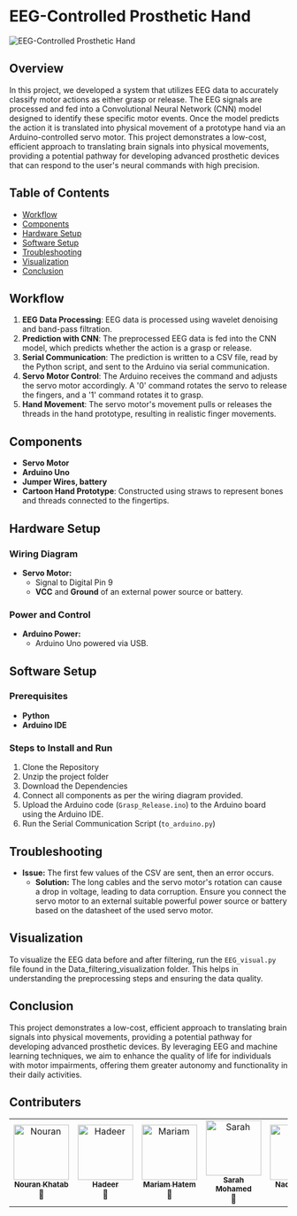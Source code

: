 # EEG-Controlled Prosthetic Hand

![EEG-Controlled Prosthetic Hand](GIF/gif.gif)

## Overview
In this project, we developed a system that utilizes EEG data to accurately classify motor actions as either grasp or release. The EEG signals are processed and fed into a Convolutional Neural Network (CNN) model designed to identify these specific motor events. Once the model predicts the action it is translated into physical movement of a prototype hand via an Arduino-controlled servo motor. This project demonstrates a low-cost, efficient approach to translating brain signals into physical movements, providing a potential pathway for developing advanced prosthetic devices that can respond to the user's neural commands with high precision.

## Table of Contents
- [Workflow](#workflow)
- [Components](#components)
- [Hardware Setup](#hardware-setup)
- [Software Setup](#software-setup)
- [Troubleshooting](#troubleshooting)
- [Visualization](#visualization)
- [Conclusion](#conclusion)

## Workflow

1. **EEG Data Processing**: EEG data is processed using wavelet denoising and band-pass filtration.
2. **Prediction with CNN**: The preprocessed EEG data is fed into the CNN model, which predicts whether the action is a grasp or release.
3. **Serial Communication**: The prediction is written to a CSV file, read by the Python script, and sent to the Arduino via serial communication.
4. **Servo Motor Control**: The Arduino receives the command and adjusts the servo motor accordingly. A '0' command rotates the servo to release the fingers, and a '1' command rotates it to grasp.
5. **Hand Movement**: The servo motor's movement pulls or releases the threads in the hand prototype, resulting in realistic finger movements.

## Components

- **Servo Motor**
- **Arduino Uno**
- **Jumper Wires, battery**
- **Cartoon Hand Prototype**: Constructed using straws to represent bones and threads connected to the fingertips.

## Hardware Setup

### Wiring Diagram
- **Servo Motor:**
  - Signal to Digital Pin 9
  - **VCC** and **Ground** of an external power source or battery.
### Power and Control

- **Arduino Power:**
  - Arduino Uno powered via USB.


## Software Setup

### Prerequisites

- **Python** 
- **Arduino IDE**

### Steps to Install and Run

1. Clone the Repository
2. Unzip the project folder
2. Download the Dependencies
3. Connect all components as per the wiring diagram provided.
4. Upload the Arduino code (`Grasp_Release.ino`) to the Arduino board using the Arduino IDE.
5. Run the Serial Communication Script (`to_arduino.py`)
## Troubleshooting

- **Issue:** The first few values of the CSV are sent, then an error occurs.
  - **Solution:** The long cables and the servo motor's rotation can cause a drop in voltage, leading to data corruption. Ensure you connect the servo motor to an external suitable powerful power source or battery based on the datasheet of the used servo motor.

## Visualization
To visualize the EEG data before and after filtering, run the `EEG_visual.py` file found in the Data_filtering_visualization folder. This helps in understanding the preprocessing steps and ensuring the data quality.

## Conclusion
This project demonstrates a low-cost, efficient approach to translating brain signals into physical movements, providing a potential pathway for developing advanced prosthetic devices. By leveraging EEG and machine learning techniques, we aim to enhance the quality of life for individuals with motor impairments, offering them greater autonomy and functionality in their daily activities.

## Contributers

<table>
  <tr>
    <td align="center">
      <a href="https://github.com/nouran-19">
        <img src="https://avatars.githubusercontent.com/u/99448829?v=4" width="100px;" alt="Nouran"/>
        <br />
        <sub><b>Nouran Khatab</b></sub>
      </a>
      <br />
      📖
    </td>
    <td align="center">
      <a href="https://github.com/username2">
        <img src="https://avatars.githubusercontent.com/u/104545742?v=4" width="100px;" alt="Hadeer"/>
        <br />
        <sub><b>Hadeer</b></sub>
      </a>
      <br />
      🔧
    </td>
   <td align="center">
      <a href="https://github.com/Mariam-Hatem">
        <img src="https://avatars.githubusercontent.com/u/115348754?v=4" width="100px;" alt="Mariam"/>
        <br />
        <sub><b>Mariam Hatem</b></sub>
      </a>
      <br />
      🔧
    <td align="center">
      <a href="https://github.com/Sarah2332">
        <img src="https://avatars.githubusercontent.com/u/104179154?v=4" width="100px;" alt="Sarah"/>
        <br />
        <sub><b>Sarah Mohamed</b></sub>
      </a>
      <br />
      🎨
    <td align="center">
      <a href="https://github.com/Nadaaomran">
        <img src="https://avatars.githubusercontent.com/u/104179154?v=4" width="100px;" alt="Nada"/>
        <br />
        <sub><b>Nada Omran</b></sub>
      </a>
      <br />
      📖
    
  </tr>
</table>